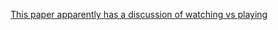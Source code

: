 [This paper apparently has a discussion of watching vs playing](https://psycnet.apa.org/doi/10.1037/ppm0000018)